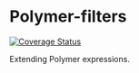# Polymer-filters 


<a href='https://coveralls.io/r/mbarinov/polymer-filters'><img src='https://coveralls.io/repos/mbarinov/polymer-filters/badge.svg' alt='Coverage Status' /></a>


Extending Polymer expressions.
